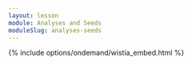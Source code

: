 ```yaml
---
layout: lesson
module: Analyses and Seeds
moduleSlug: analyses-seeds
---
```


{% include options/ondemand/wistia_embed.html %}
